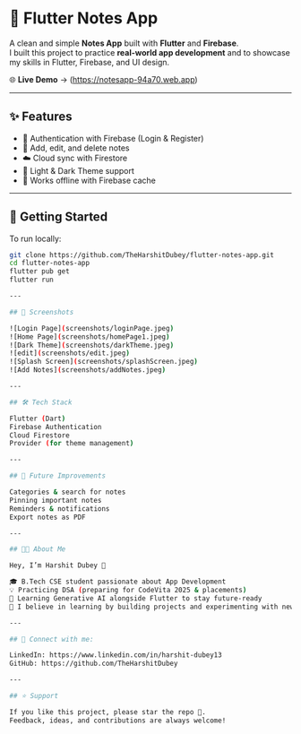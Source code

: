 # 📝 Flutter Notes App  

A clean and simple **Notes App** built with **Flutter** and **Firebase**.  
I built this project to practice **real-world app development** and to showcase my skills in Flutter, Firebase, and UI design.  

🌐 **Live Demo** → (https://notesapp-94a70.web.app)  

---

## ✨ Features  
- 🔐 Authentication with Firebase (Login & Register)  
- 📝 Add, edit, and delete notes  
- ☁️ Cloud sync with Firestore  
- 🎨 Light & Dark Theme support  
- 📶 Works offline with Firebase cache  

---

## 🚀 Getting Started  
To run locally:  
```bash
git clone https://github.com/TheHarshitDubey/flutter-notes-app.git
cd flutter-notes-app
flutter pub get
flutter run

---

## 📸 Screenshots

![Login Page](screenshots/loginPage.jpeg)
![Home Page](screenshots/homePage1.jpeg)
![Dark Theme](screenshots/darkTheme.jpeg)
![edit](screenshots/edit.jpeg)
![Splash Screen](screenshots/splashScreen.jpeg)
![Add Notes](screenshots/addNotes.jpeg)

---

## 🛠️ Tech Stack

Flutter (Dart)
Firebase Authentication
Cloud Firestore
Provider (for theme management)

---

## 📌 Future Improvements

Categories & search for notes
Pinning important notes
Reminders & notifications
Export notes as PDF

---

## 👨‍💻 About Me

Hey, I’m Harshit Dubey 👋

🎓 B.Tech CSE student passionate about App Development
💡 Practicing DSA (preparing for CodeVita 2025 & placements)
🤖 Learning Generative AI alongside Flutter to stay future-ready
🚀 I believe in learning by building projects and experimenting with new tech

---

## 📌 Connect with me:

LinkedIn: https://www.linkedin.com/in/harshit-dubey13
GitHub: https://github.com/TheHarshitDubey

---

## ⭐ Support

If you like this project, please star the repo 🌟.
Feedback, ideas, and contributions are always welcome!
